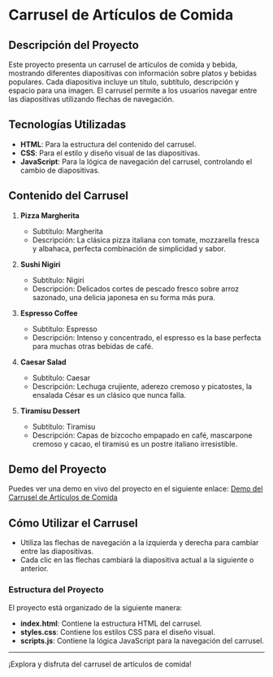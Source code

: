 # Carrusel de Artículos de Comida

## Descripción del Proyecto
Este proyecto presenta un carrusel de artículos de comida y bebida, mostrando diferentes diapositivas con información sobre platos y bebidas populares. Cada diapositiva incluye un título, subtítulo, descripción y espacio para una imagen. El carrusel permite a los usuarios navegar entre las diapositivas utilizando flechas de navegación.

## Tecnologías Utilizadas
- **HTML**: Para la estructura del contenido del carrusel.
- **CSS**: Para el estilo y diseño visual de las diapositivas.
- **JavaScript**: Para la lógica de navegación del carrusel, controlando el cambio de diapositivas.

## Contenido del Carrusel
1. **Pizza Margherita**
   - Subtítulo: Margherita
   - Descripción: La clásica pizza italiana con tomate, mozzarella fresca y albahaca, perfecta combinación de simplicidad y sabor.

2. **Sushi Nigiri**
   - Subtítulo: Nigiri
   - Descripción: Delicados cortes de pescado fresco sobre arroz sazonado, una delicia japonesa en su forma más pura.

3. **Espresso Coffee**
   - Subtítulo: Espresso
   - Descripción: Intenso y concentrado, el espresso es la base perfecta para muchas otras bebidas de café.

4. **Caesar Salad**
   - Subtítulo: Caesar
   - Descripción: Lechuga crujiente, aderezo cremoso y picatostes, la ensalada César es un clásico que nunca falla.

5. **Tiramisu Dessert**
   - Subtítulo: Tiramisu
   - Descripción: Capas de bizcocho empapado en café, mascarpone cremoso y cacao, el tiramisú es un postre italiano irresistible.

## Demo del Proyecto
Puedes ver una demo en vivo del proyecto en el siguiente enlace:
[Demo del Carrusel de Artículos de Comida](https://tu-enlace-de-demo.com)

## Cómo Utilizar el Carrusel
- Utiliza las flechas de navegación a la izquierda y derecha para cambiar entre las diapositivas.
- Cada clic en las flechas cambiará la diapositiva actual a la siguiente o anterior.

### Estructura del Proyecto
El proyecto está organizado de la siguiente manera:
- **index.html**: Contiene la estructura HTML del carrusel.
- **styles.css**: Contiene los estilos CSS para el diseño visual.
- **scripts.js**: Contiene la lógica JavaScript para la navegación del carrusel.

---

¡Explora y disfruta del carrusel de artículos de comida!

